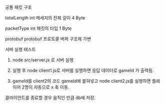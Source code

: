 
공통 패킷 구조

totalLength int         메세지의 전체 길이             4 Byte

packetType  int         패킷의 타입                  1 Byte

protobuf    protobuf    프로토콜 버퍼 구조체           가변



서버 실행 테스트


1. node src/server.js 로 서버 실행

2. 실행 후 node client1.js로 서버를 실행하면 응답 데이터로 gameId 가 출력됨.

3. gameId를 client2의 코드 gameId에 붙혀넣고 node client2.js를 실행하면  플레이어 2명이 자동으로 x 축 이동.

클라이언트를 종료할 경우 움직인 만큼 db에 저장.
